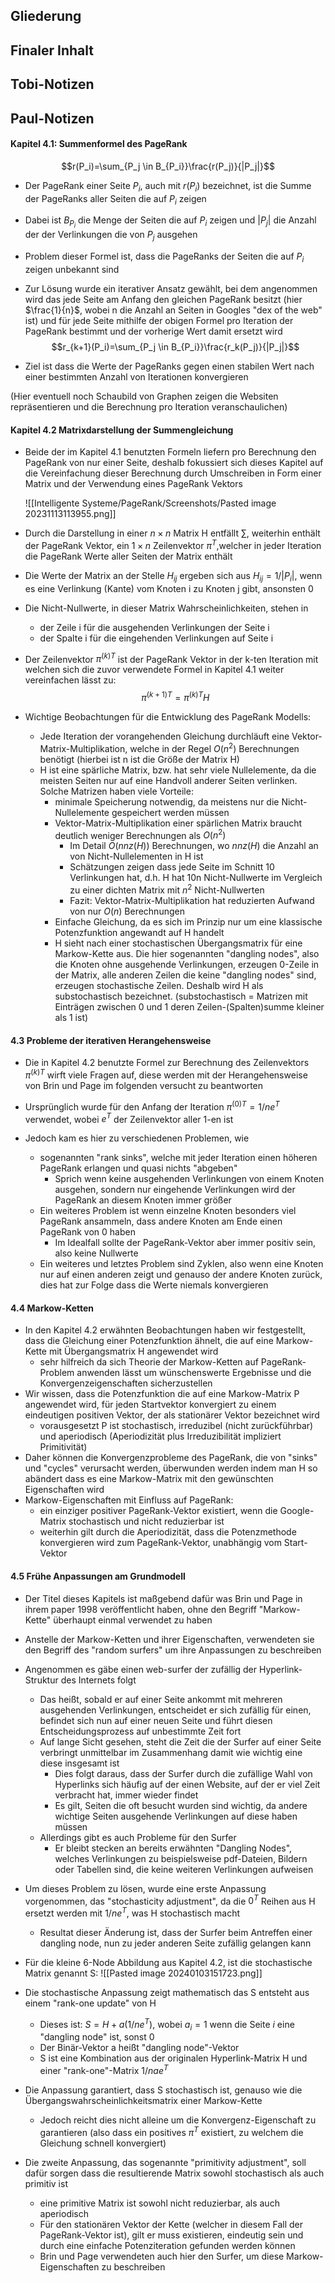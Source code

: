 ## Gliederung



## Finaler Inhalt



## Tobi-Notizen



## Paul-Notizen

#### Kapitel 4.1: Summenformel des PageRank
$$r(P_i)=\sum_{P_j \in B_{P_i}}\frac{r(P_j)}{|P_j|}$$
- Der PageRank einer Seite $P_i$, auch mit $r(P_i)$ bezeichnet, ist die Summe der PageRanks aller Seiten die auf $P_i$ zeigen 
- Dabei ist $B_{P_i}$ die Menge der Seiten die auf $P_i$ zeigen und $|P_j|$ die Anzahl der der Verlinkungen die von $P_j$ ausgehen

- Problem dieser Formel ist, dass die PageRanks der Seiten die auf $P_i$ zeigen unbekannt sind
- Zur Lösung wurde ein iterativer Ansatz gewählt, bei dem angenommen wird das jede Seite am Anfang den gleichen PageRank besitzt (hier $\frac{1}{n}$, wobei n die Anzahl an Seiten in Googles "dex of the web" ist) und für jede Seite mithilfe der obigen Formel pro Iteration der PageRank bestimmt und der vorherige Wert damit ersetzt wird
$$r_{k+1}(P_i)=\sum_{P_j \in B_{P_i}}\frac{r_k(P_j)}{|P_j|}$$
- Ziel ist dass die Werte der PageRanks gegen einen stabilen Wert nach einer bestimmten Anzahl von Iterationen konvergieren

(Hier eventuell noch Schaubild von Graphen zeigen die Websiten repräsentieren und die Berechnung pro Iteration veranschaulichen)


#### Kapitel 4.2 Matrixdarstellung der Summengleichung

- Beide der im Kapitel 4.1 benutzten Formeln liefern pro Berechnung den PageRank von nur einer Seite, deshalb fokussiert sich dieses Kapitel auf die Vereinfachung dieser Berechnung durch Umschreiben in Form einer Matrix und der Verwendung eines PageRank Vektors

	![[Intelligente Systeme/PageRank/Screenshots/Pasted image 20231113113955.png]]

- Durch die Darstellung in einer $n \times n$ Matrix H entfällt $\sum$, weiterhin enthält der PageRank Vektor, ein $1 \times n$  Zeilenvektor ${\pi}^T$,welcher in jeder Iteration die PageRank Werte aller Seiten der Matrix enthält
- Die Werte der Matrix an der Stelle $H_{ij}$ ergeben sich aus $H_{ij}=1/|P_i|$, wenn es eine Verlinkung (Kante) vom Knoten i zu Knoten j gibt, ansonsten 0
- Die Nicht-Nullwerte, in dieser Matrix Wahrscheinlichkeiten, stehen in
	- der Zeile i für die ausgehenden Verlinkungen der Seite i
	- der Spalte i für die eingehenden Verlinkungen auf Seite i

- Der Zeilenvektor ${\pi}^{(k)T}$ ist der PageRank Vektor in der k-ten Iteration mit welchen sich die zuvor verwendete Formel in Kapitel 4.1 weiter vereinfachen lässt zu:
$${\pi}^{(k+1)T}={\pi}^{(k)T}H$$
- Wichtige Beobachtungen für die Entwicklung des PageRank Modells:
	- Jede Iteration der vorangehenden Gleichung durchläuft eine Vektor-Matrix-Multiplikation, welche in der Regel $O(n^2)$ Berechnungen benötigt (hierbei ist n ist die Größe der Matrix H)
	- H ist eine spärliche Matrix, bzw. hat sehr viele Nullelemente, da die meisten Seiten nur auf eine Handvoll anderer Seiten verlinken. Solche Matrizen haben viele Vorteile:
		- minimale Speicherung notwendig, da meistens nur die Nicht-Nullelemente gespeichert werden müssen
		- Vektor-Matrix-Multiplikation einer spärlichen Matrix braucht deutlich weniger Berechnungen als $O(n^2)$ 
			- Im Detail $O(nnz(H))$ Berechnungen, wo $nnz(H)$ die Anzahl an von Nicht-Nullelementen in H ist
			- Schätzungen zeigen dass jede Seite im Schnitt 10 Verlinkungen hat, d.h. H hat 10n Nicht-Nullwerte im Vergleich zu einer dichten Matrix mit $n^2$ Nicht-Nullwerten
			- Fazit: Vektor-Matrix-Multiplikation hat reduzierten Aufwand von nur $O(n)$ Berechnungen
		- Einfache Gleichung, da es sich im Prinzip nur um eine klassische Potenzfunktion angewandt auf H handelt
		- H sieht nach einer stochastischen Übergangsmatrix für eine Markow-Kette aus. Die hier sogenannten "dangling nodes", also die Knoten ohne ausgehende Verlinkungen, erzeugen 0-Zeile in der Matrix, alle anderen Zeilen die keine "dangling nodes" sind, erzeugen stochastische Zeilen. Deshalb wird H als substochastisch bezeichnet. (substochastisch = Matrizen mit Einträgen zwischen 0 und 1 deren Zeilen-(Spalten)summe kleiner als 1 ist)


#### 4.3 Probleme der iterativen Herangehensweise

- Die in Kapitel 4.2 benutzte Formel zur Berechnung des Zeilenvektors ${\pi}^{(k)T}$ wirft viele Fragen auf, diese werden mit der Herangehensweise von Brin und Page im folgenden versucht zu beantworten

- Ursprünglich wurde für den Anfang der Iteration ${\pi}^{(0)T} = 1/n e^T$ verwendet, wobei $e^T$ der Zeilenvektor aller 1-en ist
- Jedoch kam es hier zu verschiedenen Problemen, wie
	- sogenannten "rank sinks", welche mit jeder Iteration einen höheren PageRank erlangen und quasi nichts "abgeben"
		- Sprich wenn keine ausgehenden Verlinkungen von einem Knoten ausgehen, sondern nur eingehende Verlinkungen wird der PageRank an diesem Knoten immer größer
	- Ein weiteres Problem ist wenn einzelne Knoten besonders viel PageRank ansammeln, dass andere Knoten am Ende einen PageRank von 0 haben
		- Im Idealfall sollte der PageRank-Vektor aber immer positiv sein, also keine Nullwerte
	- Ein weiteres und letztes Problem sind Zyklen, also wenn eine Knoten nur auf einen anderen zeigt und genauso der andere Knoten zurück, dies hat zur Folge dass die Werte niemals konvergieren


#### 4.4 Markow-Ketten

- In den Kapitel 4.2 erwähnten Beobachtungen haben wir festgestellt, dass die Gleichung einer Potenzfunktion ähnelt, die auf eine Markow-Kette mit Übergangsmatrix H angewendet wird
	- sehr hilfreich da sich Theorie der Markow-Ketten auf PageRank-Problem anwenden lässt um wünschenswerte Ergebnisse und die Konvergenzeigenschaften sicherzustellen
- Wir wissen, dass die Potenzfunktion die auf eine Markow-Matrix P angewendet wird, für jeden Startvektor konvergiert zu einem eindeutigen positiven Vektor, der als stationärer Vektor bezeichnet wird
	- vorausgesetzt P ist stochastisch, irreduzibel (nicht zurückführbar) und aperiodisch (Aperiodizität plus Irreduzibilität impliziert Primitivität)
- Daher können die Konvergenzprobleme des PageRank, die von "sinks" und "cycles" verursacht werden, überwunden werden indem man H so abändert dass es eine Markow-Matrix mit den gewünschten Eigenschaften wird
- Markow-Eigenschaften mit Einfluss auf PageRank:
	- ein einziger positiver PageRank-Vektor existiert, wenn die Google-Matrix stochastisch und nicht reduzierbar ist
	- weiterhin gilt durch die Aperiodizität, dass die Potenzmethode konvergieren wird zum PageRank-Vektor, unabhängig vom Start-Vektor


#### 4.5 Frühe Anpassungen am Grundmodell

- Der Titel dieses Kapitels ist maßgebend dafür was Brin und Page in ihrem paper 1998 veröffentlicht haben, ohne den Begriff "Markow-Kette" überhaupt einmal verwendet zu haben
- Anstelle der Markow-Ketten und ihrer Eigenschaften, verwendeten sie den Begriff des "random surfers" um ihre Anpassungen zu beschreiben

 - Angenommen es gäbe einen web-surfer der zufällig der Hyperlink-Struktur des Internets folgt
	- Das heißt, sobald er auf einer Seite ankommt mit mehreren ausgehenden Verlinkungen, entscheidet er sich zufällig für einen, befindet sich nun auf einer neuen Seite und führt diesen Entscheidungsprozess auf unbestimmte Zeit fort 
	- Auf lange Sicht gesehen, steht die Zeit die der Surfer auf einer Seite verbringt unmittelbar im Zusammenhang damit wie wichtig eine diese insgesamt ist
		- Dies folgt daraus, dass der Surfer durch die zufällige Wahl von Hyperlinks sich häufig auf der einen Website, auf der er viel Zeit verbracht hat, immer wieder findet
		- Es gilt, Seiten die oft besucht wurden sind wichtig, da andere wichtige Seiten ausgehende Verlinkungen auf diese haben müssen
	- Allerdings gibt es auch Probleme für den Surfer
		- Er bleibt stecken an bereits erwähnten "Dangling Nodes", welches Verlinkungen zu beispielsweise pdf-Dateien, Bildern oder Tabellen sind, die keine weiteren Verlinkungen aufweisen

- Um dieses Problem zu lösen, wurde eine erste Anpassung vorgenommen, das "stochasticity adjustment", da die $0^T$ Reihen aus H ersetzt werden mit $1/ne^T$, was H stochastisch macht 
	- Resultat dieser Änderung ist, dass der Surfer beim Antreffen einer dangling node, nun zu jeder anderen Seite zufällig gelangen kann
- Für die kleine 6-Node Abbildung aus Kapitel 4.2, ist die stochastische Matrix genannt S:
	 ![[Pasted image 20240103151723.png]]
- Die stochastische Anpassung zeigt mathematisch das S entsteht aus einem "rank-one update" von H
	- Dieses ist: $S = H + a(1/ne^T)$, wobei $a_i=1$  wenn die Seite $i$ eine "dangling node" ist, sonst 0
	- Der Binär-Vektor a heißt "dangling node"-Vektor
	- S ist eine Kombination aus der originalen Hyperlink-Matrix H und einer "rank-one"-Matrix $1/nae^T$ 
- Die Anpassung garantiert, dass S stochastisch ist, genauso wie die Übergangswahrscheinlichkeitsmatrix einer Markow-Kette
	- Jedoch reicht dies nicht alleine um die Konvergenz-Eigenschaft zu garantieren (also dass ein positives $\pi^T$ existiert, zu welchem die Gleichung schnell konvergiert)

- Die zweite Anpassung, das sogenannte "primitivity adjustment", soll dafür sorgen dass die resultierende Matrix sowohl stochastisch als auch primitiv ist
	- eine primitive Matrix ist sowohl nicht reduzierbar, als auch aperiodisch 
	- Für den stationären Vektor der Kette (welcher in diesem Fall der PageRank-Vektor ist), gilt er muss existieren, eindeutig sein und durch eine einfache Potenziteration gefunden werden können
	- Brin und Page verwendeten auch hier den Surfer, um diese Markow-Eigenschaften zu beschreiben